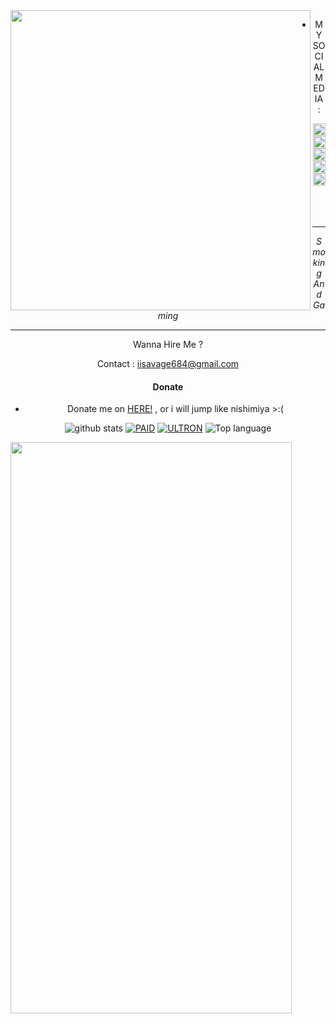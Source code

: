 <img src="https://github.com/Savagefundzokenwa/Savagefundzokenwa/blob/img/+234 812 786 7835 20220620_092606.jpg" width="480" height="480" align="left">
<center>


* MY SOCIAL MEDIA :

<a href="https://Instagram.com/savage_fundz2"><img src="https://disk.mediaindonesia.com/thumbs/1800x1200/news/2020/03/1e2c29c543e1c21f54846e7f3eae7c7e.jpg" alt="alt text" width="20" height="20"></a> 
<a href="https://wa.me/+2347061748885?text=Hi+Okenwa+I'm+From+github"><img src="https://github.com/Savagefundzokenwa/Savagefundzokenwa/blob/img/whatsapp.png" alt="alt text" width="20" height="20"></a>
<a href="https://www.facebook.com/okenwa.bright24"><img src="https://upload.wikimedia.org/wikipedia/commons/5/51/Facebook_f_logo_%282019%29.svg" alt="alt text" width="20" height="20"></a> <a href="https://squadcyberpeopleteam.blogspot.com/?m=1"><img src="https://github.com/Savagefundzokenwa/Savagefundzokenwa /blob/img/logo_blogspot_by_YayanXD.jpg" alt="alt text" width="20" height="20"></a> 
<a href="https://youtube.com/channel/UCTMDtGd3piaS-wbeV_mej-A"><img src="https://github.com/Savagefundzokenwa/Savagefundzokenwa/blob/img/logo_yt_by_YayanXD.jpg" alt="alt text" width="20" height="20"></a> 
&nbsp;&nbsp;     &nbsp;&nbsp;    &nbsp;&nbsp;   &nbsp;&nbsp;   &nbsp;&nbsp;   
___
_Smoking And Gaming_
___


Wanna Hire Me ? 

Contact : iisavage684@gmail.com

#### Donate

* Donate me on  <a href="https://saweria.co/SavageFundz">HERE!</a>
, or i will jump like nishimiya >:(

![github stats](https://github-readme-stats.vercel.app/api?username=Savagefundzokenwa&show_icons=true&theme=dark)
<a href="https://github.com/Savagefundzokenwa/PAID"><img title="PAID" src="https://github-readme-stats.vercel.app/api/pin/?username=Savagefundzokenwa&repo=PREMIUM&theme=vision-friendly-dark"></a>
<a href="https://github.com/Savagefundzokenwa/ULTRON"><img title="ULTRON" src="https://github-readme-stats.vercel.app/api/pin/?username=Savagefundzokenwa&repo=ULTIMATE&theme=vision-friendly-dark"></a>
  <img src="https://github-readme-stats.vercel.app/api/top-langs/?username=Savagefundzokenwa&layout=compact" alt="Top language">

<img src="https://github.com/Savagefundzokenwa/Savagefundzokenwa/blob/img/fea72fd4-e260-4c13-b89e-f81acc5111a0.gif" width="450" height="914" align="left">
